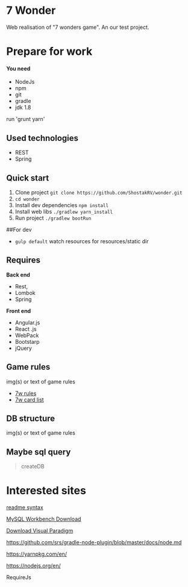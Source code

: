 # 7 Wonder

Web realisation of "7 wonders game".
An our test project.

# Prepare for work
#### You need

* NodeJs
* npm
* git
* gradle
* jdk 1.8

run 'grunt yarn'
## Used technologies

* REST
* Spring

## Quick start

1. Clone project `git clone https://github.com/ShostakRV/wonder.git`
2. `cd wonder`
3. Install dev dependencies `npm install`
4. Install web libs `./gradlew yarn_install`
5. Run project `./gradlew bootRun`

##For dev
* `gulp default` watch resources for resources/static dir

## Requires

**Back end**
* Rest, 
* Lombok
* Spring

**Front end** 
* Angular.js
* React .js
* WebPack
* Bootstarp
* jQuery

## Game rules

img(s) or text of game rules

* [7w rules](https://github.com/ShostakRV/wonder/blob/master/doc/7w-rules-en-color-light.pdf)
* [7w card list](https://github.com/ShostakRV/wonder/blob/master/doc/7Wonders-CardsList-EN.pdf)

## DB structure

img(s) or text of game rules

## Maybe sql query

> createDB

# Interested sites

[readme syntax](https://goo.gl/tXKlvS)

[MySQL Workbench Download](https://dev.mysql.com/downloads/workbench/)

[Download Visual Paradigm](https://www.visual-paradigm.com/download/)

https://github.com/srs/gradle-node-plugin/blob/master/docs/node.md

https://yarnpkg.com/en/

https://nodejs.org/en/

RequireJs
